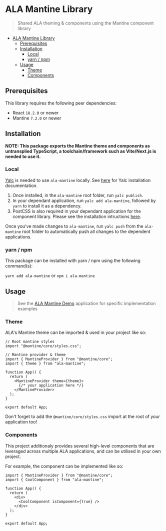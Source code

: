 # ALA Mantine Library

> Shared ALA theming & components using the Mantine component library

- [ALA Mantine Library](#ala-mantine-library)
  - [Prerequisites](#prerequisites)
  - [Installation](#installation)
    - [Local](#local)
    - [yarn / npm](#yarn--npm)
  - [Usage](#usage)
    - [Theme](#theme)
    - [Components](#components)

## Prerequisites

This library requires the following peer dependencies:

- React `18.2.0` or newer
- Mantine `7.2.0` or newer

## Installation

**NOTE: This package exports the Mantine theme and components as untransplied TypeScript, a toolchain/framework such as Vite/Next.js is needed to use it.**

### Local

[Yalc](https://github.com/wclr/yalc) is needed to use `ala-mantine` locally. See [here](https://github.com/wclr/yalc?tab=readme-ov-file#installation) for Yalc installation documentation.

1. Once installed, in the `ala-mantine` root folder, run `yalc publish`.
2. In your dependant application, run `yalc add ala-mantine`, followed by `yarn` to install it as a dependency.
3. PostCSS is also required in your dependant application for the component library. Please see the installation intructions [here](https://mantine.dev/getting-started/#:~:text=Install%20PostCSS%20plugins%20and%20postcss%2Dpreset%2Dmantine%3A).

Once you've made changes to `ala-mantine`, run `yalc push` from the `ala-mantine` root folder to automatically push all changes to the dependent applications.

### yarn / npm

This package can be installed with yarn / npm using the following command(s):

`yarn add ala-mantine` or `npm i ala-mantine`

## Usage

> See the [ALA Mantine Demo](https://github.com/AtlasOfLivingAustralia/ala-mantine-demo) application for specific implementation examples

### Theme

ALA's Mantine theme can be imported & used in your project like so:

```tsx
// Root mantine styles
import "@mantine/core/styles.css";

// Mantine provider & theme
import { MantineProvider } from "@mantine/core";
import { theme } from "ala-mantine";

function App() {
  return (
    <MantineProvider theme={theme}>
      {/* your application here */}
    </MantineProvider>
  );
}

export default App;
```

Don't forget to add the `@mantine/core/styles.css` import at the root of your application too!

### Components

This project additionaly provides several high-level components that are leveraged across multiple ALA applications, and can be utilised in your own project.

For example, the <Component> component can be implemented like so:

```tsx
import { MantineProvider } from "@mantine/core";
import { CoolComponent } from "ala-mantine";

function App() {
  return (
    <div>
      <CoolComponent isComponent={true} />
    </div>
  );
}

export default App;
```
